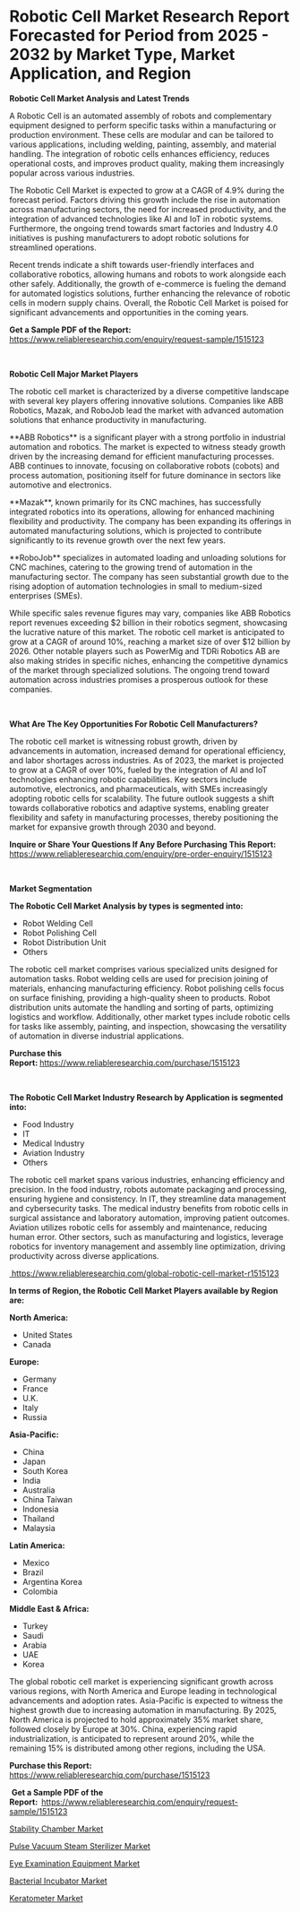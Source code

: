 <p><h1>Robotic Cell Market Research Report Forecasted for Period from 2025 -  2032 by Market Type, Market Application, and Region</h1></p><p><strong>Robotic Cell Market Analysis and Latest Trends</strong></p>
<p><p>A Robotic Cell is an automated assembly of robots and complementary equipment designed to perform specific tasks within a manufacturing or production environment. These cells are modular and can be tailored to various applications, including welding, painting, assembly, and material handling. The integration of robotic cells enhances efficiency, reduces operational costs, and improves product quality, making them increasingly popular across various industries.</p><p>The Robotic Cell Market is expected to grow at a CAGR of 4.9% during the forecast period. Factors driving this growth include the rise in automation across manufacturing sectors, the need for increased productivity, and the integration of advanced technologies like AI and IoT in robotic systems. Furthermore, the ongoing trend towards smart factories and Industry 4.0 initiatives is pushing manufacturers to adopt robotic solutions for streamlined operations.</p><p>Recent trends indicate a shift towards user-friendly interfaces and collaborative robotics, allowing humans and robots to work alongside each other safely. Additionally, the growth of e-commerce is fueling the demand for automated logistics solutions, further enhancing the relevance of robotic cells in modern supply chains. Overall, the Robotic Cell Market is poised for significant advancements and opportunities in the coming years.</p></p>
<p><strong>Get a Sample PDF of the Report:&nbsp;</strong> <a href="https://www.reliableresearchiq.com/enquiry/request-sample/1515123?utm_campaign=3071&utm_medium=2&utm_source=Github&utm_content=ia&utm_term=10042025&utm_id=robotic-cell">https://www.reliableresearchiq.com/enquiry/request-sample/1515123</a></p>
<p>&nbsp;</p>
<p><strong>Robotic Cell Major Market Players</strong></p>
<p><p>The robotic cell market is characterized by a diverse competitive landscape with several key players offering innovative solutions. Companies like ABB Robotics, Mazak, and RoboJob lead the market with advanced automation solutions that enhance productivity in manufacturing.</p><p>**ABB Robotics** is a significant player with a strong portfolio in industrial automation and robotics. The market is expected to witness steady growth driven by the increasing demand for efficient manufacturing processes. ABB continues to innovate, focusing on collaborative robots (cobots) and process automation, positioning itself for future dominance in sectors like automotive and electronics.</p><p>**Mazak**, known primarily for its CNC machines, has successfully integrated robotics into its operations, allowing for enhanced machining flexibility and productivity. The company has been expanding its offerings in automated manufacturing solutions, which is projected to contribute significantly to its revenue growth over the next few years.</p><p>**RoboJob** specializes in automated loading and unloading solutions for CNC machines, catering to the growing trend of automation in the manufacturing sector. The company has seen substantial growth due to the rising adoption of automation technologies in small to medium-sized enterprises (SMEs).</p><p>While specific sales revenue figures may vary, companies like ABB Robotics report revenues exceeding $2 billion in their robotics segment, showcasing the lucrative nature of this market. The robotic cell market is anticipated to grow at a CAGR of around 10%, reaching a market size of over $12 billion by 2026. Other notable players such as PowerMig and TDRi Robotics AB are also making strides in specific niches, enhancing the competitive dynamics of the market through specialized solutions. The ongoing trend toward automation across industries promises a prosperous outlook for these companies.</p></p>
<p>&nbsp;</p>
<p><strong>What Are The Key Opportunities For Robotic Cell Manufacturers?</strong></p>
<p><p>The robotic cell market is witnessing robust growth, driven by advancements in automation, increased demand for operational efficiency, and labor shortages across industries. As of 2023, the market is projected to grow at a CAGR of over 10%, fueled by the integration of AI and IoT technologies enhancing robotic capabilities. Key sectors include automotive, electronics, and pharmaceuticals, with SMEs increasingly adopting robotic cells for scalability. The future outlook suggests a shift towards collaborative robotics and adaptive systems, enabling greater flexibility and safety in manufacturing processes, thereby positioning the market for expansive growth through 2030 and beyond.</p></p>
<p><strong>Inquire or Share Your Questions If Any Before Purchasing This Report:</strong> <a href="https://www.reliableresearchiq.com/enquiry/pre-order-enquiry/1515123?utm_campaign=3071&utm_medium=2&utm_source=Github&utm_content=ia&utm_term=10042025&utm_id=robotic-cell">https://www.reliableresearchiq.com/enquiry/pre-order-enquiry/1515123</a></p>
<p>&nbsp;</p>
<p><strong>Market Segmentation</strong></p>
<p><strong>The Robotic Cell Market Analysis by types is segmented into:</strong></p>
<p><ul><li>Robot Welding Cell</li><li>Robot Polishing Cell</li><li>Robot Distribution Unit</li><li>Others</li></ul></p>
<p><p>The robotic cell market comprises various specialized units designed for automation tasks. Robot welding cells are used for precision joining of materials, enhancing manufacturing efficiency. Robot polishing cells focus on surface finishing, providing a high-quality sheen to products. Robot distribution units automate the handling and sorting of parts, optimizing logistics and workflow. Additionally, other market types include robotic cells for tasks like assembly, painting, and inspection, showcasing the versatility of automation in diverse industrial applications.</p></p>
<p><strong>Purchase this Report:&nbsp;</strong><a href="https://www.reliableresearchiq.com/purchase/1515123?utm_campaign=3071&utm_medium=2&utm_source=Github&utm_content=ia&utm_term=10042025&utm_id=robotic-cell">https://www.reliableresearchiq.com/purchase/1515123</a></p>
<p>&nbsp;</p>
<p><strong>The Robotic Cell Market Industry Research by Application is segmented into:</strong></p>
<p><ul><li>Food Industry</li><li>IT</li><li>Medical Industry</li><li>Aviation Industry</li><li>Others</li></ul></p>
<p><p>The robotic cell market spans various industries, enhancing efficiency and precision. In the food industry, robots automate packaging and processing, ensuring hygiene and consistency. In IT, they streamline data management and cybersecurity tasks. The medical industry benefits from robotic cells in surgical assistance and laboratory automation, improving patient outcomes. Aviation utilizes robotic cells for assembly and maintenance, reducing human error. Other sectors, such as manufacturing and logistics, leverage robotics for inventory management and assembly line optimization, driving productivity across diverse applications.</p></p>
<p><a href="https://www.reliableresearchiq.com/global-robotic-cell-market-r1515123?utm_campaign=3071&utm_medium=2&utm_source=Github&utm_content=ia&utm_term=10042025&utm_id=robotic-cell">&nbsp;https://www.reliableresearchiq.com/global-robotic-cell-market-r1515123</a></p>
<p><strong>In terms of Region, the Robotic Cell Market Players available by Region are:</strong></p>
<p>
    <p> <strong> North America: </strong>
        <ul>
            <li>United States</li>
            <li>Canada</li>
        </ul>
        </p> 
    <p> <strong> Europe: </strong>
        <ul>
            <li>Germany</li>
            <li>France</li>
            <li>U.K.</li>
            <li>Italy</li>
            <li>Russia</li>
        </ul>
        </p> 
    <p> <strong> Asia-Pacific: </strong>
        <ul>
            <li>China</li>
            <li>Japan</li>
            <li>South Korea</li>
            <li>India</li>
            <li>Australia</li>
            <li>China Taiwan</li>
            <li>Indonesia</li>
            <li>Thailand</li>
            <li>Malaysia</li>
        </ul>
        </p> 
    <p> <strong> Latin America: </strong>
        <ul>
            <li>Mexico</li>
            <li>Brazil</li>
            <li>Argentina Korea</li>
            <li>Colombia</li>
        </ul>
        </p> 
    <p> <strong> Middle East & Africa: </strong>
        <ul>
            <li>Turkey</li>
            <li>Saudi</li>
            <li>Arabia</li>
            <li>UAE</li>
            <li>Korea</li>
        </ul>
    </p>
    </p>
<p><p>The global robotic cell market is experiencing significant growth across various regions, with North America and Europe leading in technological advancements and adoption rates. Asia-Pacific is expected to witness the highest growth due to increasing automation in manufacturing. By 2025, North America is projected to hold approximately 35% market share, followed closely by Europe at 30%. China, experiencing rapid industrialization, is anticipated to represent around 20%, while the remaining 15% is distributed among other regions, including the USA.</p></p>
<p><strong>Purchase this Report: </strong><a href="https://www.reliableresearchiq.com/purchase/1515123?utm_campaign=3071&utm_medium=2&utm_source=Github&utm_content=ia&utm_term=10042025&utm_id=robotic-cell">https://www.reliableresearchiq.com/purchase/1515123</a></p>
<p>&nbsp;<strong>Get a Sample PDF of the Report:&nbsp;&nbsp;</strong><a href="https://www.reliableresearchiq.com/enquiry/request-sample/1515123?utm_campaign=3071&utm_medium=2&utm_source=Github&utm_content=ia&utm_term=10042025&utm_id=robotic-cell">https://www.reliableresearchiq.com/enquiry/request-sample/1515123</a></p>
<p><strong></strong></p>
<p><p><a href="https://www.linkedin.com/pulse/stability-chamber-market-sizeshare-recent-development-sales-wdive?utm_campaign=3071&utm_medium=2&utm_source=Github&utm_content=ia&utm_term=10042025&utm_id=robotic-cell">Stability Chamber Market</a></p><p><a href="https://www.linkedin.com/pulse/pulse-vacuum-steam-sterilizer-market-report-detailed-kbn2e?utm_campaign=3071&utm_medium=2&utm_source=Github&utm_content=ia&utm_term=10042025&utm_id=robotic-cell">Pulse Vacuum Steam Sterilizer Market</a></p><p><a href="https://github.com/djihencygnel74/Market-Research-Report-List-1/blob/main/eye-examination-equipment-market.md?utm_campaign=3071&utm_medium=2&utm_source=Github&utm_content=ia&utm_term=10042025&utm_id=robotic-cell">Eye Examination Equipment Market</a></p><p><a href="https://www.linkedin.com/pulse/bacterial-incubator-market-trendssector-overview-andmarket-7mdoe?utm_campaign=3071&utm_medium=2&utm_source=Github&utm_content=ia&utm_term=10042025&utm_id=robotic-cell">Bacterial Incubator Market</a></p><p><a href="https://github.com/zymerivarrik6/Market-Research-Report-List-1/blob/main/keratometer-market.md?utm_campaign=3071&utm_medium=2&utm_source=Github&utm_content=ia&utm_term=10042025&utm_id=robotic-cell">Keratometer Market</a></p></p>